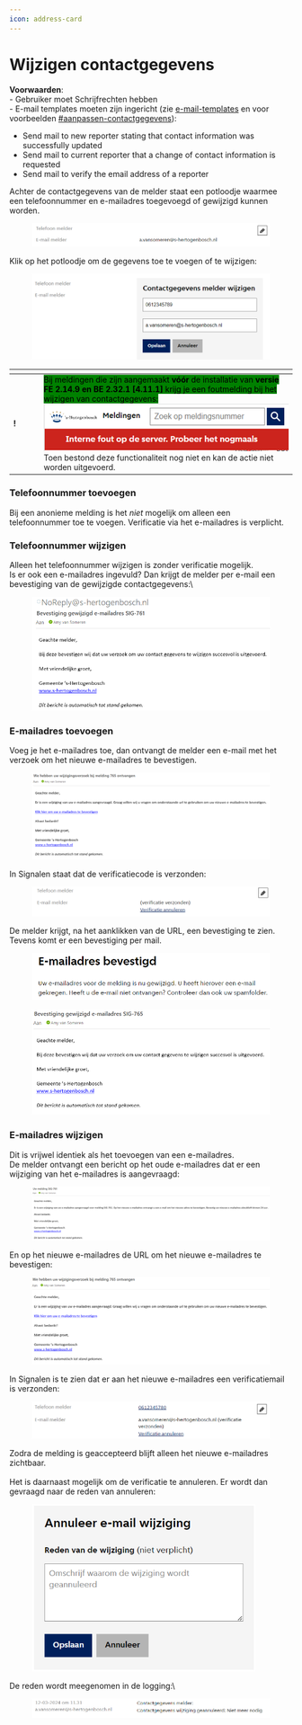```yaml
---
icon: address-card
---
```


# Wijzigen contactgegevens

**Voorwaarden**:\
\- Gebruiker moet Schrijfrechten hebben\
\- E-mail templates moeten zijn ingericht (zie [e-mail-templates](e-mail-templates/ "mention") en voor voorbeelden [#aanpassen-contactgegevens](e-mail-templates/voorbeelden-e-mail-templates.md#aanpassen-contactgegevens "mention")):

* Send mail to new reporter stating that contact information was successfully updated
* Send mail to current reporter that a change of contact information is requested
* Send mail to verify the email address of a reporter



Achter de contactgegevens van de melder staat een potloodje waarmee een telefoonnummer en e-mailadres toegevoegd of gewijzigd kunnen worden.

<figure><img src=".gitbook/assets/image (134).png" alt=""><figcaption></figcaption></figure>

Klik op het potloodje om de gegevens toe te voegen of te wijzigen:

<figure><img src=".gitbook/assets/image (135).png" alt=""><figcaption></figcaption></figure>

<table data-header-hidden><thead><tr><th width="40"></th><th></th></tr></thead><tbody><tr><td><strong>!</strong></td><td><mark style="background-color:green;">Bij meldingen die zijn aangemaakt <strong>vóór</strong> de installatie van <strong>versie FE 2.14.9 en BE 2.32.1 [4.11.1]</strong> krijg je een foutmelding bij het wijzigen van contactgegevens:</mark><br><img src=".gitbook/assets/image (136).png" alt=""><br>Toen bestond deze functionaliteit nog niet en kan de actie niet worden uitgevoerd.</td></tr></tbody></table>

### Telefoonnummer toevoegen

Bij een anonieme melding is het _niet_ mogelijk om alleen een telefoonnummer toe te voegen. Verificatie via het e-mailadres is verplicht.

### Telefoonnummer wijzigen

Alleen het telefoonnummer wijzigen is zonder verificatie mogelijk.\
Is er ook een e-mailadres ingevuld? Dan krijgt de melder per e-mail een bevestiging van de gewijzigde contactgegevens:\


<figure><img src=".gitbook/assets/image (137).png" alt=""><figcaption></figcaption></figure>

### E-mailadres toevoegen

Voeg je het e-mailadres toe, dan ontvangt de melder een e-mail met het verzoek om het nieuwe e-mailadres te bevestigen.

<figure><img src=".gitbook/assets/image (139).png" alt=""><figcaption></figcaption></figure>

In Signalen staat dat de verificatiecode is verzonden:

<figure><img src=".gitbook/assets/image (138).png" alt=""><figcaption></figcaption></figure>

De melder krijgt, na het aanklikken van de URL, een bevestiging te zien. Tevens komt er een bevestiging per mail.

<figure><img src=".gitbook/assets/image (140).png" alt=""><figcaption></figcaption></figure>

<figure><img src=".gitbook/assets/image (142).png" alt=""><figcaption></figcaption></figure>

### E-mailadres wijzigen

Dit is vrijwel identiek als het toevoegen van een e-mailadres. \
De melder ontvangt een bericht op het oude e-mailadres dat er een wijziging van het e-mailadres is aangevraagd:

<figure><img src=".gitbook/assets/image (143).png" alt=""><figcaption></figcaption></figure>

En op het nieuwe e-mailadres de URL om het nieuwe e-mailadres te bevestigen:

<figure><img src=".gitbook/assets/image (144).png" alt=""><figcaption></figcaption></figure>

In Signalen is te zien dat er aan het nieuwe e-mailadres een verificatiemail is verzonden:

<figure><img src=".gitbook/assets/image (145).png" alt=""><figcaption></figcaption></figure>

Zodra de melding is geaccepteerd blijft alleen het nieuwe e-mailadres zichtbaar.\
\
Het is daarnaast mogelijk om de verificatie te annuleren. Er wordt dan gevraagd naar de reden van annuleren:

<div align="left">

<figure><img src=".gitbook/assets/image (259).png" alt="" width="398"><figcaption></figcaption></figure>

</div>

De reden wordt meegenomen in de logging:\


<figure><img src=".gitbook/assets/image (260).png" alt=""><figcaption></figcaption></figure>
